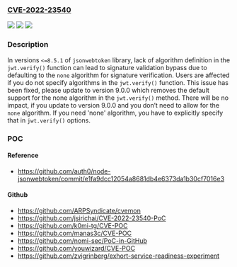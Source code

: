 ### [CVE-2022-23540](https://cve.mitre.org/cgi-bin/cvename.cgi?name=CVE-2022-23540)
![](https://img.shields.io/static/v1?label=Product&message=node-jsonwebtoken&color=blue)
![](https://img.shields.io/static/v1?label=Version&message=%3D%20%3C%3D%208.5.1%20&color=brighgreen)
![](https://img.shields.io/static/v1?label=Vulnerability&message=CWE-287%3A%20Improper%20Authentication&color=brighgreen)

### Description

In versions `<=8.5.1` of `jsonwebtoken` library, lack of algorithm definition in the `jwt.verify()` function can lead to signature validation bypass due to defaulting to the `none` algorithm for signature verification. Users are affected if you do not specify algorithms in the `jwt.verify()` function. This issue has been fixed, please update to version 9.0.0 which removes the default support for the none algorithm in the `jwt.verify()` method. There will be no impact, if you update to version 9.0.0 and you don’t need to allow for the `none` algorithm. If you need 'none' algorithm, you have to explicitly specify that in `jwt.verify()` options.

### POC

#### Reference
- https://github.com/auth0/node-jsonwebtoken/commit/e1fa9dcc12054a8681db4e6373da1b30cf7016e3

#### Github
- https://github.com/ARPSyndicate/cvemon
- https://github.com/jsirichai/CVE-2022-23540-PoC
- https://github.com/k0mi-tg/CVE-POC
- https://github.com/manas3c/CVE-POC
- https://github.com/nomi-sec/PoC-in-GitHub
- https://github.com/youwizard/CVE-POC
- https://github.com/zvigrinberg/exhort-service-readiness-experiment


